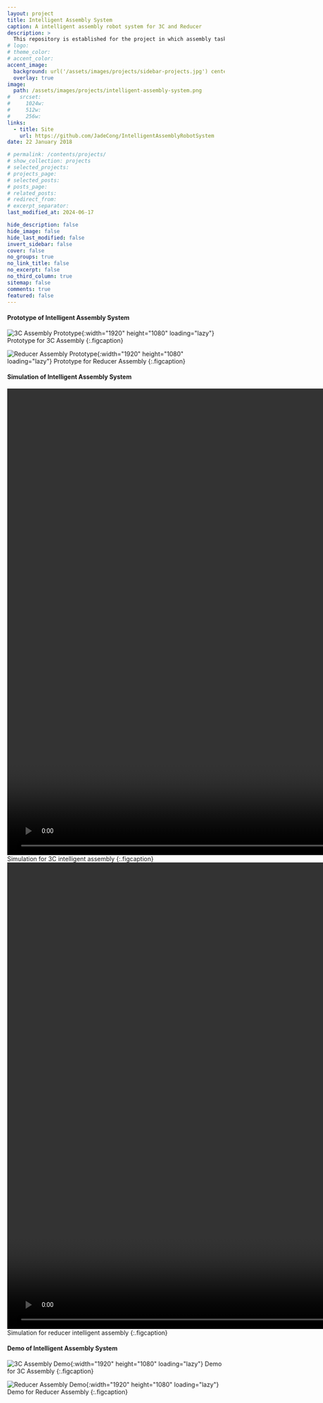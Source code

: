 ```yaml
---
layout: project
title: Intelligent Assembly System
caption: A intelligent assembly robot system for 3C and Reducer
description: >
  This repository is established for the project in which assembly task uses Staubli TX90 industrial robot. And this repository includes modeling, motion planning, motion control, force control, simulation, test experiment and demos about the whole project for 3C and reducer.
# logo:
# theme_color:
# accent_color:
accent_image:
  background: url('/assets/images/projects/sidebar-projects.jpg') center/cover
  overlay: true
image:
  path: /assets/images/projects/intelligent-assembly-system.png
#   srcset:
#     1024w:
#     512w:
#     256w:
links:
  - title: Site
    url: https://github.com/JadeCong/IntelligentAssemblyRobotSystem
date: 22 January 2018

# permalink: /contents/projects/
# show_collection: projects
# selected_projects:
# projects_page:
# selected_posts:
# posts_page:
# related_posts:
# redirect_from:
# excerpt_separator:
last_modified_at: 2024-06-17

hide_description: false
hide_image: false
hide_last_modified: false
invert_sidebar: false
cover: false
no_groups: true
no_link_title: false
no_excerpt: false
no_third_column: true
sitemap: false
comments: true
featured: false
---
```


#### Prototype of Intelligent Assembly System

![3C Assembly Prototype](/assets/images/projects/intelligent-assembly-3c.png){:width="1920" height="1080" loading="lazy"}
Prototype for 3C Assembly
{:.figcaption}

![Reducer Assembly Prototype](/assets/images/projects/intelligent-assembly-reducer.png){:width="1920" height="1080" loading="lazy"}
Prototype for Reducer Assembly
{:.figcaption}

#### Simulation of Intelligent Assembly System

<video id="video" width="1920" height="1080" controls="" preload="auto" autoplay="true" loop="true" poster="">
  <source id="mp4" src="../../../assets/videos/projects/intelligent-assembly-3c.mp4" type="video/mp4">
</video>
Simulation for 3C intelligent assembly
{:.figcaption}

<video id="video" width="1920" height="1080" controls="" preload="auto" autoplay="true" loop="true" poster="">
  <source id="mp4" src="../../../assets/videos/projects/intelligent-assembly-reducer.mp4" type="video/mp4">
</video>
Simulation for reducer intelligent assembly
{:.figcaption}

#### Demo of Intelligent Assembly System

![3C Assembly Demo](/assets/images/projects/intelligent-assembly-3c-demo.png){:width="1920" height="1080" loading="lazy"}
Demo for 3C Assembly
{:.figcaption}

![Reducer Assembly Demo](/assets/images/projects/intelligent-assembly-reducer-demo.png){:width="1920" height="1080" loading="lazy"}
Demo for Reducer Assembly
{:.figcaption}
